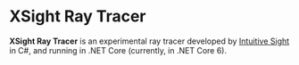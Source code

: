 # XSight Ray Tracer

**XSight Ray Tracer** is an experimental ray tracer developed by [Intuitive Sight](http://www.marteens.com/xsight) in C#, and running in .NET Core (currently, in .NET Core 6).